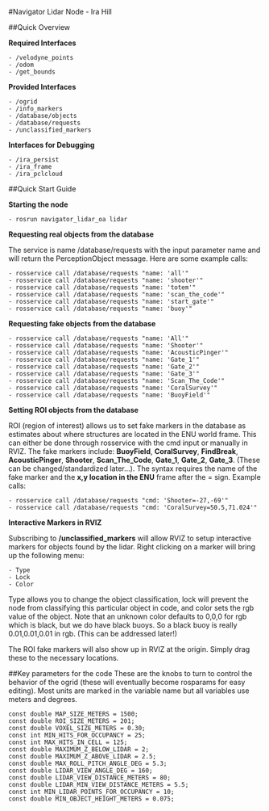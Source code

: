 #Navigator Lidar Node - Ira Hill

##Quick Overview

**Required Interfaces**

	- /velodyne_points
	- /odom
	- /get_bounds

**Provided Interfaces**

	- /ogrid
	- /info_markers
	- /database/objects
	- /database/requests
	- /unclassified_markers

**Interfaces for Debugging**

	- /ira_persist
	- /ira_frame
	- /ira_pclcloud
  

##Quick Start Guide

**Starting the node**

	- rosrun navigator_lidar_oa lidar

**Requesting real objects from the database**

The service is name /database/requests with the input parameter name and will return the PerceptionObject message. Here are some example calls:


	- rosservice call /database/requests "name: 'all'" 
	- rosservice call /database/requests "name: 'shooter'"
	- rosservice call /database/requests "name: 'totem'"
	- rosservice call /database/requests "name: 'scan_the_code'"
	- rosservice call /database/requests "name: 'start_gate'" 
	- rosservice call /database/requests "name: 'buoy'"

**Requesting fake objects from the database**


	- rosservice call /database/requests "name: 'All'" 
	- rosservice call /database/requests "name: 'Shooter'"
	- rosservice call /database/requests "name: 'AcousticPinger'"	
	- rosservice call /database/requests "name: 'Gate_1'"
	- rosservice call /database/requests "name: 'Gate_2'"
	- rosservice call /database/requests "name: 'Gate_3'"
	- rosservice call /database/requests "name: 'Scan_The_Code'"
	- rosservice call /database/requests "name: 'CoralSurvey'" 
	- rosservice call /database/requests "name: 'BuoyField'"

**Setting ROI objects from the database**

ROI (region of interest) allows us to set fake markers in the database as estimates about where structures are located in the ENU world frame. This can either be done through rosservice with the cmd input or manually in RVIZ. The fake markers include: **BuoyField**, **CoralSurvey**, **FindBreak**, **AcousticPinger**, **Shooter**, **Scan\_The_Code**, **Gate\_1**, **Gate\_2**, **Gate\_3**. (These can be changed/standardized later...). The syntax requires the name of the fake marker and the **x,y location in the ENU** frame after the = sign. Example calls:


	- rosservice call /database/requests "cmd: 'Shooter=-27,-69'"
	- rosservice call /database/requests "cmd: 'CoralSurvey=50.5,71.024'"

**Interactive Markers in RVIZ**

Subscribing to **/unclassified_markers** will allow RVIZ to setup interactive markers for objects found by the lidar. Right clicking on a marker will bring up the following menu:

	- Type
	- Lock
	- Color

Type allows you to change the object classification, lock will prevent the node from classifying this particular object in code, and color sets the rgb value of the object.
Note that an unknown color defaults to 0,0,0 for rgb which is black, but we do have black buoys. So a black buoy is really 0.01,0.01,0.01 in rgb. (This can be addressed later!)

The ROI fake markers will also show up in RVIZ at the origin. Simply drag these to the necessary locations.

##Key parameters for the code
These are the knobs to turn to control the behavior of the ogrid  (these will eventually become rosparams for easy editing). Most units are marked in the variable name but all variables use meters and degrees.

	const double MAP_SIZE_METERS = 1500;
	const double ROI_SIZE_METERS = 201;
	const double VOXEL_SIZE_METERS = 0.30;
	const int MIN_HITS_FOR_OCCUPANCY = 25; 
	const int MAX_HITS_IN_CELL = 125; 
	const double MAXIMUM_Z_BELOW_LIDAR = 2; 
	const double MAXIMUM_Z_ABOVE_LIDAR = 2.5;
	const double MAX_ROLL_PITCH_ANGLE_DEG = 5.3;
	const double LIDAR_VIEW_ANGLE_DEG = 160;
	const double LIDAR_VIEW_DISTANCE_METERS = 80;
	const double LIDAR_MIN_VIEW_DISTANCE_METERS = 5.5;
	const int MIN_LIDAR_POINTS_FOR_OCCUPANCY = 10;
	const double MIN_OBJECT_HEIGHT_METERS = 0.075;